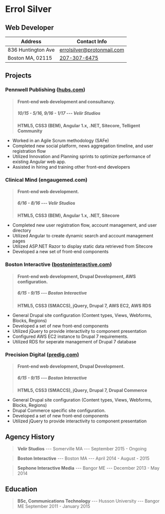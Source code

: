 
Errol Silver
=========

Web Developer
---------------------

| Address            | Contact Info               | 
|--------------------|----------------------------|
| 836 Huntington Ave | [errolsilver@protonmail.com](mailto:%20errolsilver@protonmail.com) |
| Boston MA, 02115   | [207-307-6475](tel:1-207-307-6475)               |


Projects
-----------

### Pennwell Publishing ([hubs.com](https://hubs.com/))
> #### Front-end web development and consultancy.
> ##### 10/15 - 5/16, 9/16 - 1/17 --- Velir Studios
> __HTML5, CSS3 (BEM), Angular 1.x, .NET, Sitecore, Telligent Community__
> 
 - Worked in an Agile Scrum methodology (SAFe)
 - Completed new social platform, news aggregation timeline, and user registration flow
 - Utilized Innovation and Planning sprints to optimize performance of existing Angular web app.
 - Assisted in hiring and training other front-end developers

### Clinical Mind (engaugemed.com)
> #### Front-end web development.
> ##### 6/16 - 8/16 --- Velir Studios
> __HTML5, CSS3 (BEM),  Angular 1.x, .NET, Sitecore__
>
 - Completed new user registration flow, account management, and user directory
 - Utilized Angular to create dynamic search and account management pages
 - Utilized ASP.NET Razor to display static data retrieved from Sitecore
 - Developed a new set of front-end components
     

### Boston Interactive ([bostoninteractive.com](https://bostoninteractive.com))
> #### Front-end web development, Drupal Development, AWS configuration.
> ##### 6/15 - 9/15 --- Boston Interactive
> __HTML5, CSS3 (SMACCS), jQuery, Drupal 7, AWS EC2, AWS RDS__
>
 - General Drupal site configuration (Content types, Views, Webforms, Blocks, Regions)
 - Developed a set of new front-end components
 - Utilized jQuery to provide interactivity to component presentation
 - Configured AWS EC2 instance to Drupal 7 requirements.
 - Utilized RDS for seperate management of Drupal 7 database

### Precision Digital ([predig.com)](https://www.predig.com/)
> #### Front-end web development, Drupal Development.
> ##### 6/15 - 9/15 --- Boston Interactive
> __HTML5, CSS3 (SMACCS), jQuery, Drupal 7, Drupal Commerce__
>
 - General Drupal site configuration (Content types, Views, Webforms, Blocks, Regions)
 - Drupal Commerce specific site configuration.
 - Developed a set of new front-end components
 - Utilized jQuery to provide interactivity to component presentation


Agency History
---------------------
> **Velir Studios** --- Somerville MA --- September 2015 - Ongoing

> **Boston Interactive** --- Boston MA --- April 2014 - August - 2015

> **Sephone Interactive Media** --- Bangor ME --- December 2013 - May 2014

Education
--------------
> **BSc, Communications Technology** --- Husson University --- Bangor ME
> September 2011 - January 2015
         

